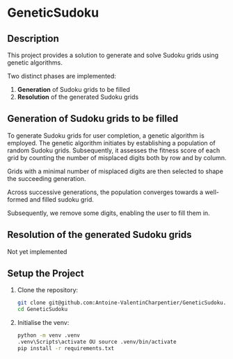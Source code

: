 # GeneticSudoku

## Description

This project provides a solution to generate and solve Sudoku grids using genetic algorithms. 

Two distinct phases are implemented:
1. **Generation** of Sudoku grids to be filled
2. **Resolution** of the generated Sudoku grids

## Generation of Sudoku grids to be filled

To generate Sudoku grids for user completion, a genetic algorithm is employed. The genetic algorithm initiates by establishing a population of random Sudoku grids. Subsequently, it assesses the fitness score of each grid by counting the number of misplaced digits both by row and by column.

Grids with a minimal number of misplaced digits are then selected to shape the succeeding generation.

Across successive generations, the population converges towards a well-formed and filled sudoku grid.

Subsequently, we remove some digits, enabling the user to fill them in.

## Resolution of the generated Sudoku grids

Not yet implemented

## Setup the Project

1. Clone the repository:
    ```bash
    git clone git@github.com:Antoine-ValentinCharpentier/GeneticSudoku.git
    cd GeneticSudoku
    ```
2. Initialise the venv:
    ```bash
    python -m venv .venv
    .venv\Scripts\activate OU source .venv/bin/activate
    pip install -r requirements.txt
    ```